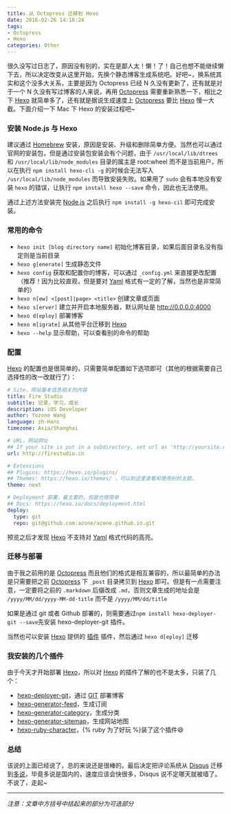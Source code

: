 ```yaml
---
title: 从 Octopress 迁移到 Hexo
date: 2016-02-26 14:16:24
tags:
- Octopress
- Hexo
categories: Other
---
```


很久没写过日志了，原因没有别的，实在是鄙人太！懒！了！自己也想不能继续懒下去，所以决定改变从这里开始，先换个静态博客生成系统吧。好吧~，换系统其实和这个没多大关系，主要是因为 Octopress 已经 N 久没有更新了，还有就是对于一个 N 久没有写过博客的人来说，再用 [Octopress] 需要重新熟悉一下，相比之下 [Hexo] 就简单多了，还有就是据说生成速度上 [Octopress] 要比 [Hexo] 慢一大截。下面介绍一下 Mac 下 Hexo 的安装过程吧~

<!-- more -->

### 安装 Node.js 与 Hexo

建议通过 [Homebrew](http://brew.sh) 安装，原因是安装、升级和删除简单方便。当然也可以通过官网的安装包，但是通过安装包安装会有个问题，由于 `/usr/local/lib/dtrees` 和 `/usr/local/lib/node_modules` 目录的属主是 root:wheel 而不是当前用户，所以在执行 `npm install hexo-cli -g` 的时候会无法写入 `/usr/local/lib/node_modules` 而导致安装失败。如果用了 `sudo` 会有本地没有安装 `hexo` 的错误，让执行 `npm install hexo --save` 命令，因此也无法使用。

通过上述方法安装完 [Node.js](https://nodejs.org) 之后执行 `npm install -g hexo-cil` 即可完成安装。

### 常用的命令

- `hexo init [blog directory name]` 初始化博客目录，如果后面目录名没有指定则是当前目录
- `hexo g[enerate]` 生成静态文件
- `hexo config` 获取和配置你的博客，可以通过 `_config.yml` 来直接更改配置（推荐！因为比较直观，但是要对 [Yaml] 格式有一定的了解，当然也是非常简单的）
- `hexo n[ew] <[post]|page> <title>` 创建文章或页面
- `hexo s[erver]` 建立并开启本地服务器，默认网址是 http://0.0.0.0:4000
- `hexo d[eploy]` 部署博客
- `hexo m[igrate]` 从其他平台迁移到 [Hexo]
- `hexo --help` 显示帮助，可以查看别的命令的帮助

### 配置

[Hexo][Hexo] 的配置也是很简单的，只需要简单配置如下选项即可（其他的根据需要自己选择性的改一改就行了）：

```yaml
# Site，网站基本信息相关的内容
title: Fire Studio
subtitle: 记录，学习，成长
description: iOS Developer
author: Yozone Wang
language: zh-Hans
timezone: Asia/Shanghai

# URL，网站网址
## If your site is put in a subdirectory, set url as 'http://yoursite.com/child' and root as '/child/'
url: http://firestudio.cn

# Extensions
## Plugins: https://hexo.io/plugins/
## Themes: https://hexo.io/themes/ ，可以到这里查看和使用别的主题，
theme: next

# Deployment 部署，最主要的，但是也很简单
## Docs: https://hexo.io/docs/deployment.html
deploy:
  type: git
  repo: git@github.com:azone/azone.github.io.git
```

预览之后才发现 [Hexo] 不支持对 [Yaml] 格式代码的高亮。

### 迁移与部署

由于我之前用的是 [Octopress] 而且他们的格式是相互兼容的，所以最简单的办法是只需要把之前 [Octopress] 下 `_post` 目录拷贝到 [Hexo] 即可。但是有一点需要注意，一定要将之前的 `.markdown` 后缀改成 `.md`，否则文章生成的地址会是 `/yyyy/MM/dd/yyyy-MM-dd-title` 而不是 `/yyyy/MM/dd/title`

如果是通过 git 或者 Github 部署的，则需要通过`npm install hexo-deployer-git --save`先安装 hexo-deployer-git 插件。

当然也可以安装 [Hexo] 提供的 [插件](http://hexo.io/plugins) 插件，然后通过 `hexo d[eploy]` 迁移

### 我安装的几个插件

由于今天才开始部署 [Hexo]，所以对 [Hexo] 的插件了解的也不是太多，只装了几个：

- [hexo-deployer-git](https://github.com/hexojs/hexo-deployer-git)，通过 [GIT](http://git-scm.com) 部署博客
- [hexo-generator-feed](https://github.com/hexojs/hexo-generator-feed)，生成订阅
- [hexo-generator-category](https://github.com/hexojs/hexo-generator-category)，生成分类
- [hexo-generator-sitemap](https://github.com/hexojs/hexo-generator-sitemap)，生成网站地图
- [hexo-ruby-character](https://github.com/JamesPan/hexo-ruby-character)，{% ruby 为了好玩  %}装了这个插件😄

### 总结

该说的上面已经说了，总的来说还是很棒的。最后决定把评论系统从 [Disqus](https://disqus.com) 迁移到[多说](http://duoshuo.com)，毕竟多说是国内的，速度应该会快很多，Disqus 说不定哪天就被墙了。不说了，走起~

---

*注意：文章中方括号中括起来的部分为可选部分*

[Octopress]: http://octopress.org
[Hexo]: https://hexo.io
[Yaml]: http://yaml.org

